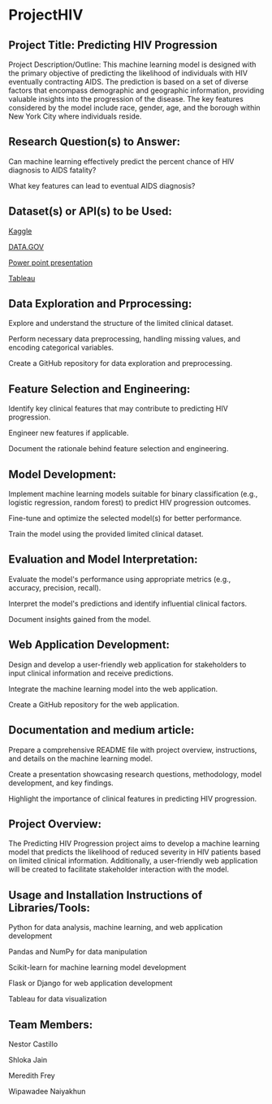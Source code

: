 # ProjectHIV

## Project Title: Predicting HIV Progression 

Project Description/Outline: This machine learning model is designed with the primary objective of predicting the likelihood of individuals with HIV eventually contracting AIDS. The prediction is based on a set of diverse factors that encompass demographic and geographic information, providing valuable insights into the progression of the disease. The key features considered by the model include race, gender, age, and the borough within New York City where individuals reside.

## Research Question(s) to Answer: 

Can machine learning effectively predict the percent chance of HIV diagnosis to AIDS fatality? 

What key features can lead to eventual AIDS diagnosis?

## Dataset(s) or API(s) to be Used: 

[Kaggle](https://www.kaggle.com/competitions/hivprogression)

[DATA.GOV](https://catalog.data.gov/dataset/?tags=hiv&res_format=CSV)

[Power point presentation](https://docs.google.com/presentation/d/1i2gQvyZ-r1Aa1uYTUqaCbPIMQtY7gPeF3H3JkSuV9tc/edit?usp=sharing)

[Tableau](https://public.tableau.com/app/profile/shloka.jain/viz/HIVProject_17023511202060/Story1?publish=yes)

## Data Exploration and Prprocessing:  

Explore and understand the structure of the limited clinical dataset. 

Perform necessary data preprocessing, handling missing values, and encoding categorical variables. 

Create a GitHub repository for data exploration and preprocessing. 

## Feature Selection and Engineering:  

Identify key clinical features that may contribute to predicting HIV progression. 

Engineer new features if applicable. 

Document the rationale behind feature selection and engineering. 

## Model Development:  

Implement machine learning models suitable for binary classification (e.g., logistic regression, random forest) to predict HIV progression outcomes. 

Fine-tune and optimize the selected model(s) for better performance. 

Train the model using the provided limited clinical dataset. 

## Evaluation and Model Interpretation:  

Evaluate the model's performance using appropriate metrics (e.g., accuracy, precision, recall). 

Interpret the model's predictions and identify influential clinical factors. 

Document insights gained from the model. 

## Web Application Development:  

Design and develop a user-friendly web application for stakeholders to input clinical information and receive predictions. 

Integrate the machine learning model into the web application. 

Create a GitHub repository for the web application. 

## Documentation and medium article:  

Prepare a comprehensive README file with project overview, instructions, and details on the machine learning model. 

Create a presentation showcasing research questions, methodology, model development, and key findings. 

Highlight the importance of clinical features in predicting HIV progression. 

## Project Overview: 

The Predicting HIV Progression project aims to develop a machine learning model that predicts the likelihood of reduced severity in HIV patients based on limited clinical information. Additionally, a user-friendly web application will be created to facilitate stakeholder interaction with the model. 

## Usage and Installation Instructions of Libraries/Tools: 

Python for data analysis, machine learning, and web application development 

Pandas and NumPy for data manipulation 

Scikit-learn for machine learning model development 

Flask or Django for web application development 

Tableau for data visualization 

## Team Members: 

Nestor Castillo 

Shloka Jain 

Meredith Frey 

Wipawadee Naiyakhun  

 
